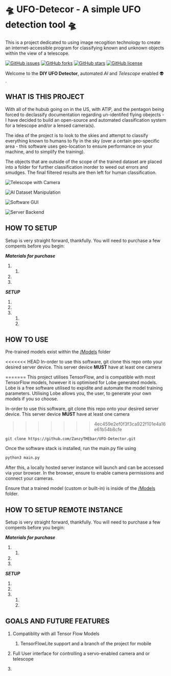 # 🛸 UFO-Detecor - A simple UFO detection tool 🛸

 This is a project dedicated to using image recogition technology to create an internet-accessible program for classifying known and unknown objects within the view of a telescope.

[![GitHub issues](https://img.shields.io/github/issues/ZanzyTHEbar/UFO-Detecor?style=plastic)](https://github.com/ZanzyTHEbar/UFO-Detecor/issues) [![GitHub forks](https://img.shields.io/github/forks/ZanzyTHEbar/UFO-Detecor?style=plastic)](https://github.com/ZanzyTHEbar/UFO-Detecor/network) [![GitHub stars](https://img.shields.io/github/stars/ZanzyTHEbar/UFO-Detecor?style=plastic)](https://github.com/ZanzyTHEbar/UFO-Detecor/stargazers) [![GitHub license](https://img.shields.io/github/license/ZanzyTHEbar/UFO-Detecor?style=plastic)](https://github.com/ZanzyTHEbar/UFO-Detecor/blob/main/LICENSE)

Welcome to the **DIY UFO Detector**, automated *AI* and *Telescope* enabled :alien: .

## WHAT IS THIS PROJECT

With all of the hubub going on in the US, with ATIP, and the pentagon being forced to declassify documentation regarding un-identifed flying obejects - I have decided to build an open-source and automated classification system for a telescope and/or a lensed camera(s).

The idea of the project is to look to the skies and attempt to classify everything known to humans to fly in the sky (over a certain geo-specific area - this software uses geo-location to ensure performance on your machine, and to simplify the training).

The objects that are outside of the scope of the trained dataset are placed into a folder for further classification inorder to weed out errors and smudges. The final filtered results are then left for human classification.

![Telescope with Camera]()

![AI Dataset Manipulation]()

![Software GUI]()

![Server Backend]()

## HOW TO SETUP

Setup is very straight forward, thankfully. You will need to purchase a few compents before you begin:

__*Materials for purchase*__

1.
   1.
2.
3.

__*SETUP*__

1.
2.
3.
   1.
   2.

## HOW TO USE

Pre-trained models exist within the [/Models](https://github.com/ZanzyTHEbar/UFO-Detector/tree/main/UFO-Detector/model) folder

<<<<<<< HEAD
In-order to use this software, git clone this repo onto your desired server device. This server device **MUST** have at least one camera

=======
This project utilises TensorFlow, and is compatible with most TensorFlow models, however it is optimised for Lobe generated models.
Lobe is a free software utilised to expidite and automate the model training parameters. Utilising Lobe allows you, the user, to generate your own models
if you so choose.

In-order to use this software, git clone this repo onto your desired server device. This server device **MUST** have at least one camera

>>>>>>> 4ec459e2ef0f3f3ca922f101e4a16e61b54b8cfe

```shell
git clone https://github.com/ZanzyTHEbar/UFO-Detector.git 
```

Once the software stack is installed, run the main.py file using

```python
python3 main.py
```

After this, a locally hosted server instance will launch and can be accessed via your browser. In the browser, ensure to enable camera permissions and connect your cameras.

Ensure that a trained model (custom or built-in) is inside of the [/Models](https://github.com/ZanzyTHEbar/UFO-Detector/tree/main/UFO-Detector/model) folder.

## HOW TO SETUP REMOTE INSTANCE

Setup is very straight forward, thankfully. You will need to purchase a few compents before you begin:

__*Materials for purchase*__

1.
   1.
2.
3.

__*SETUP*__

1.
2.
3.
   1.
   2.

## GOALS AND FUTURE FEATURES

1. Compatiblity with all Tensor Flow Models
   1. TensorFlowLite support and a branch of the project for mobile
2. Full User interface for controlling a servo-enabled camera and or telescope

3.
